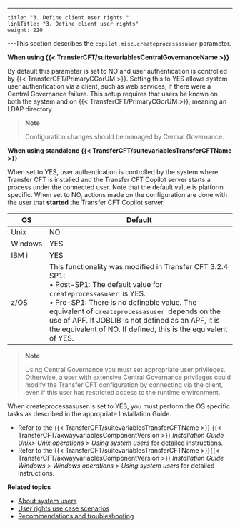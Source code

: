 ---
    title: "3. Define client user rights "
    linkTitle: "3. Define client user rights"
    weight: 220
---This section describes the `copilot.misc.createprocessasuser` parameter.

****When using {{< TransferCFT/suitevariablesCentralGovernanceName  >}}****

By default this parameter is set to NO and user authentication is controlled by {{< TransferCFT/PrimaryCGorUM  >}}. Setting this to YES allows system user authentication via a client, such as web services, if there were a Central Governance failure. This setup requires that users be known on both the system and on {{< TransferCFT/PrimaryCGorUM  >}}, meaning an LDAP directory.

> **Note**
>
> Configuration changes should be managed by Central Governance.

****When using standalone {{< TransferCFT/suitevariablesTransferCFTName  >}}****

When set to YES, user authentication is controlled by the system where Transfer CFT is installed and the Transfer CFT Copilot server starts a process under the connected user. Note that the default value is platform specific. When set to NO, actions made on the configuration are done with the user that **started** the Transfer CFT Copilot server.


| OS  | Default  |
| --- | --- |
| Unix | NO  |
| Windows | YES  |
| IBM i  | YES  |
| z/OS  | This functionality was modified in Transfer CFT 3.2.4 SP1:<br/> • Post-SP1: The default value for <code>createprocessasuser </code>is YES.<br/> • Pre-SP1: There is no definable value. The equivalent of <code>createprocessasuser </code>depends on the use of APF. If JOBLIB is not defined as an APF, it is the equivalent of NO. If defined, this is the equivalent of YES. |


> **Note**
>
> Using Central Governance you must set appropriate user privileges. Otherwise, a user with extensive Central Governance privileges could modify the Transfer CFT configuration by connecting via the client, even if this user has restricted access to the runtime environment.

When createprocessasuser is set to YES, you must perform the OS specific tasks as described in the appropriate Installation Guide.

- Refer to the {{< TransferCFT/suitevariablesTransferCFTName >}} {{< TransferCFT/axwayvariablesComponentVersion >}} *Installation Guide Unix> Unix operations > Using system users* for detailed instructions.
- Refer to the {{< TransferCFT/suitevariablesTransferCFTName >}}{{< TransferCFT/axwayvariablesComponentVersion >}} *Installation Guide Windows > Windows operations > Using system users* for detailed instructions.

****Related topics****

- [About system users](../)
- [User rights use case scenarios](../user_rights_security_scenarios)
- [Recommendations and troubleshooting](../user_rights_tips)
